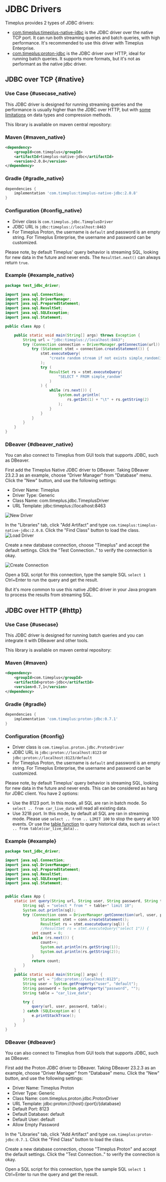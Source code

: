 # JDBC Drivers
Timeplus provides 2 types of JDBC drivers:
* [com.timeplus:timeplus-native-jdbc](https://github.com/timeplus-io/timeplus-native-jdbc) is the JDBC driver over the native TCP port. It can run both streaming queries and batch queries, with high performance. It's recommended to use this driver with Timeplus Enterprise.
* [com.timeplus:proton-jdbc](https://github.com/timeplus-io/proton-java-driver) is the JDBC driver over HTTP, ideal for running batch queries. It supports more formats, but it's not as performant as the native jdbc driver.

## JDBC over TCP {#native}

### Use Case {#usecase_native}
This JDBC driver is designed for running streaming queries and the performance is usually higher than the JDBC over HTTP, but with [some limitations](https://github.com/timeplus-io/timeplus-native-jdbc?tab=readme-ov-file#limitations) on data types and compression methods.

This library is available on maven central repository:

### Maven {#maven_native}
```xml
<dependency>
    <groupId>com.timeplus</groupId>
    <artifactId>timeplus-native-jdbc</artifactId>
    <version>2.0.8</version>
</dependency>
```

### Gradle {#gradle_native}
```groovy
dependencies {
    implementation 'com.timeplus:timeplus-native-jdbc:2.0.8'
}
```

### Configuration {#config_native}
* Driver class is `com.timeplus.jdbc.TimeplusDriver`
* JDBC URL is `jdbc:timeplus://localhost:8463`
* For Timeplus Proton, the username is `default` and password is an empty string. For Timeplus Enterprise, the username and password can be customized.

Please note, by default Timeplus' query behavior is streaming SQL, looking for new data in the future and never ends. The `ResultSet.next()` can always return `true`.

### Example {#example_native}

```java
package test_jdbc_driver;

import java.sql.Connection;
import java.sql.DriverManager;
import java.sql.PreparedStatement;
import java.sql.ResultSet;
import java.sql.SQLException;
import java.sql.Statement;

public class App {

    public static void main(String[] args) throws Exception {
        String url = "jdbc:timeplus://localhost:8463";
        try (Connection connection = DriverManager.getConnection(url)) {
            try (Statement stmt = connection.createStatement()) {
                stmt.executeQuery(
                    "create random stream if not exists simple_random(i int, s string) settings eps=3"
                );
                try (
                    ResultSet rs = stmt.executeQuery(
                        "SELECT * FROM simple_random"
                    )
                ) {
                    while (rs.next()) {
                        System.out.println(
                            rs.getInt(1) + "\t" + rs.getString(2)
                        );
                    }
                }
            }
        }
    }
}
```

### DBeaver {#dbeaver_native}

You can also connect to Timeplus from GUI tools that supports JDBC, such as DBeaver.

First add the Timeplus Native JDBC driver to DBeaver. Taking DBeaver 23.2.3 as an example, choose "Driver Manager" from "Database" menu. Click the "New" button, and use the following settings:
* Driver Name: Timeplus
* Driver Type: Generic
* Class Name: com.timeplus.jdbc.TimeplusDriver
* URL Template: jdbc:timeplus://localhost:8463

![New Driver](/img/jdbc_native_new_driver.png)

In the "Libraries" tab, click "Add Artifact" and type `com.timeplus:timeplus-native-jdbc:2.0.8`. Click the "Find Class" button to load the class.
![Load Driver](/img/jdbc_native_load_driver.png)

Create a new database connection, choose "Timeplus" and accept the default settings. Click the "Test Connection.." to verify the connection is okay.

![Create Connection](/img/jdbc_native_new_conn.png)

Open a SQL script for this connection, type the sample SQL `select 1` Ctrl+Enter to run the query and get the result.

But it's more common to use this native JDBC driver in your Java program to process the results from streaming SQL.


## JDBC over HTTP {#http}

### Use Case {#usecase}
This JDBC driver is designed for running batch queries and you can integrate it with DBeaver and other tools.

This library is available on maven central repository:

### Maven {#maven}
```xml
<dependency>
    <groupId>com.timeplus</groupId>
    <artifactId>proton-jdbc</artifactId>
    <version>0.7,1</version>
</dependency>
```

### Gradle {#gradle}
```groovy
dependencies {
    implementation 'com.timeplus:proton-jdbc:0.7.1'
}
```

### Configuration {#config}
* Driver class is `com.timeplus.proton.jdbc.ProtonDriver`
* JDBC URL is `jdbc:proton://localhost:8123` or `jdbc:proton://localhost:8123/default`
* For Timeplus Proton, the username is `default` and password is an empty string. For Timeplus Enterprise, the username and password can be customized.

Please note, by default Timeplus' query behavior is streaming SQL, looking for new data in the future and never ends. This can be considered as hang for JDBC client. You have 2 options:
* Use the 8123 port. In this mode, all SQL are ran in batch mode. So `select .. from car_live_data` will read all existing data.
* Use 3218 port. In this mode, by default all SQL are ran in streaming mode. Please use `select .. from .. LIMIT 100` to stop the query at 100 events. Or use the [table function](/functions_for_streaming#table) to query historical data, such as `select .. from table(car_live_data)..`

### Example {#example}

```java
package test_jdbc_driver;

import java.sql.Connection;
import java.sql.DriverManager;
import java.sql.PreparedStatement;
import java.sql.ResultSet;
import java.sql.SQLException;
import java.sql.Statement;


public class App {
    static int query(String url, String user, String password, String table) throws SQLException {
        String sql = "select * from " + table+" limit 10";
        System.out.println(sql);
        try (Connection conn = DriverManager.getConnection(url, user, password);
                Statement stmt = conn.createStatement();
                ResultSet rs = stmt.executeQuery(sql)) {
                //ResultSet rs = stmt.executeQuery("select 1")) {
            int count = 0;
            while (rs.next()) {
                count++;
                System.out.println(rs.getString(1));
                System.out.println(rs.getString(2));
            }
            return count;
        }
    }
    public static void main(String[] args) {
        String url = "jdbc:proton://localhost:8123";
        String user = System.getProperty("user", "default");
        String password = System.getProperty("password", "");
        String table = "car_live_data";

        try {
            query(url, user, password, table);
        } catch (SQLException e) {
            e.printStackTrace();
        }
    }
}
```

### DBeaver {#dbeaver}

You can also connect to Timeplus from GUI tools that supports JDBC, such as DBeaver.

First add the Proton JDBC driver to DBeaver. Taking DBeaver 23.2.3 as an example, choose "Driver Manager" from "Database" menu. Click the "New" button, and use the following settings:
* Driver Name: Timeplus Proton
* Driver Type: Generic
* Class Name: com.timeplus.proton.jdbc.ProtonDriver
* URL Template: jdbc:proton://\{host}:\{port}/\{database}
* Default Port: 8123
* Default Database: default
* Default User: default
* Allow Empty Password

In the "Libraries" tab, click "Add Artifact" and type `com.timeplus:proton-jdbc:0.7.1`. Click the "Find Class" button to load the class.

Create a new database connection, choose "Timeplus Proton" and accept the default settings. Click the "Test Connection.." to verify the connection is okay.

Open a SQL script for this connection, type the sample SQL `select 1` Ctrl+Enter to run the query and get the result.
